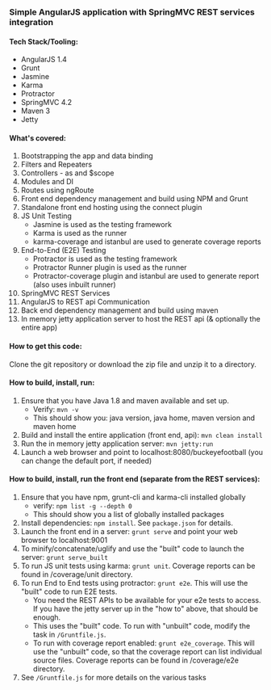 ### Simple AngularJS application with SpringMVC REST services integration

#### Tech Stack/Tooling:
* AngularJS 1.4
* Grunt
* Jasmine
* Karma
* Protractor
* SpringMVC 4.2
* Maven 3
* Jetty

#### What's covered:
1. Bootstrapping the app and data binding
2. Filters and Repeaters
3. Controllers - as and $scope 
4. Modules and DI
5. Routes using ngRoute
6. Front end dependency management and build using NPM and Grunt
7. Standalone front end hosting using the connect plugin
8. JS Unit Testing 
    * Jasmine is used as the testing framework
    * Karma is used as the runner
    * karma-coverage and istanbul are used to generate coverage reports
9. End-to-End (E2E) Testing
    * Protractor is used as the testing framework
    * Protractor Runner plugin is used as the runner
    * Protractor-coverage plugin and istanbul are used to generate report (also uses inbuilt runner)
10. SpringMVC REST Services
11. AngularJS to REST api Communication
12. Back end dependency management and build using maven 
13. In memory jetty application server to host the REST api (& optionally the entire app)

#### How to get this code:
Clone the git repository or download the zip file and unzip it to a directory.

#### How to build, install, run:
1. Ensure that you have Java 1.8 and maven available and set up. 
    * Verify: `mvn -v`
    * This should show you: java version, java home, maven version and maven home
2. Build and install the entire application (front end, api): `mvn clean install`
3. Run the in memory jetty application server: `mvn jetty:run`
4. Launch a web browser and point to localhost:8080/buckeyefootball (you can change the default port, if needed)

#### How to build, install, run the front end (separate from the REST services):
1. Ensure that you have npm, grunt-cli and karma-cli installed globally
    * verify: `npm list -g --depth 0`
    * This should show you a list of globally installed packages
2. Install dependencies: `npm install`. See `package.json` for details.
3. Launch the front end in a server: `grunt serve` and point your web browser to localhost:9001
4. To minify/concatenate/uglify and use the "built" code to launch the server: `grunt serve_built`
5. To run JS unit tests using karma: `grunt unit`. Coverage reports can be found in /coverage/unit directory.
6. To run End to End tests using protractor: `grunt e2e`. This will use the "built" code to run E2E tests.
    * You need the REST APIs to be available for your e2e tests to access. If you have the jetty server up in the "how to" above, that should be enough.
    * This uses the "built" code. To run with "unbuilt" code, modify the task in `/Gruntfile.js`.
    * To run with coverage report enabled: `grunt e2e_coverage`. This will use the "unbuilt" code, so that the coverage report can list individual source files. Coverage reports can be found in /coverage/e2e directory.
7. See `/Gruntfile.js` for more details on the various tasks
